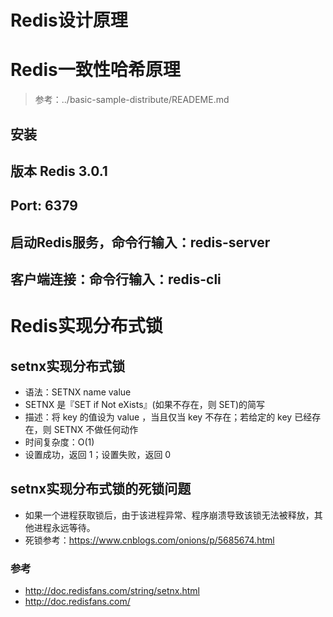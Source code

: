 # Redis设计原理

### 

# Redis一致性哈希原理
> 参考：../basic-sample-distribute/READEME.md
## 安装
  
##  版本 Redis 3.0.1
##  Port: 6379
##  启动Redis服务，命令行输入：redis-server
##  客户端连接：命令行输入：redis-cli


# Redis实现分布式锁

## setnx实现分布式锁

-   语法：SETNX name value
-   SETNX 是『SET if Not eXists』(如果不存在，则 SET)的简写
-   描述：将 key 的值设为 value ，当且仅当 key 不存在；若给定的 key 已经存在，则 SETNX 不做任何动作
-   时间复杂度：O(1)
-   设置成功，返回 1；设置失败，返回 0 

## setnx实现分布式锁的死锁问题
-   如果一个进程获取锁后，由于该进程异常、程序崩溃导致该锁无法被释放，其他进程永远等待。
-   死锁参考：https://www.cnblogs.com/onions/p/5685674.html
### 参考
-   http://doc.redisfans.com/string/setnx.html
-   http://doc.redisfans.com/

